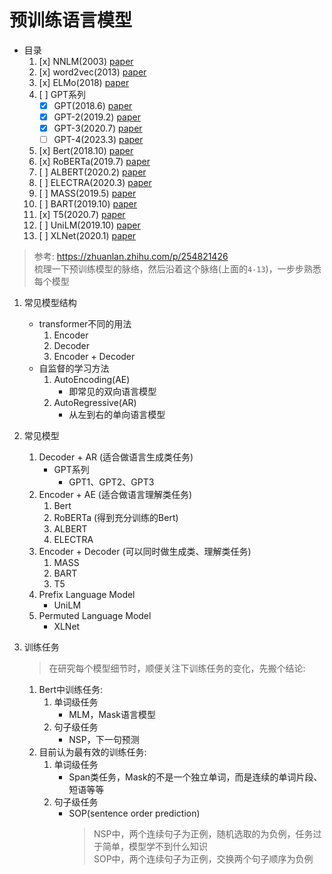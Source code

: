 # 预训练语言模型

- 目录
    1. [x] NNLM(2003) [paper](https://www.jmlr.org/papers/volume3/bengio03a/bengio03a.pdf)
    2. [x] word2vec(2013) [paper](https://proceedings.neurips.cc/paper_files/paper/2013/file/9aa42b31882ec039965f3c4923ce901b-Paper.pdf)
    3. [x] ELMo(2018) [paper](https://arxiv.org/pdf/1802.05365v2.pdf)
    4. [ ] GPT系列
        - [x] GPT(2018.6) [paper](https://s3-us-west-2.amazonaws.com/openai-assets/research-covers/language-unsupervised/language_understanding_paper.pdf)
        - [x] GPT-2(2019.2) [paper](https://d4mucfpksywv.cloudfront.net/better-language-models/language-models.pdf)
        - [x] GPT-3(2020.7) [paper](https://arxiv.org/pdf/2005.14165v4.pdf)
        - [ ] GPT-4(2023.3) [paper](https://arxiv.org/pdf/2303.08774v3.pdf)
    5. [x] Bert(2018.10) [paper](https://arxiv.org/pdf/1810.04805v2.pdf)
    6. [x] RoBERTa(2019.7) [paper](https://arxiv.org/pdf/1907.11692v1.pdf)
    7. [ ] ALBERT(2020.2) [paper](https://arxiv.org/pdf/1909.11942v6.pdf)
    8. [ ] ELECTRA(2020.3) [paper](https://arxiv.org/pdf/2003.10555v1.pdf)
    9. [ ] MASS(2019.5) [paper](https://arxiv.org/pdf/1905.02450v5.pdf)
    10. [ ] BART(2019.10) [paper](https://arxiv.org/pdf/1910.13461v1.pdf)
    11. [x] T5(2020.7) [paper](https://arxiv.org/pdf/1910.10683v3.pdf)
    12. [ ] UniLM(2019.10) [paper](https://arxiv.org/pdf/1905.03197v3.pdf)
    13. [ ] XLNet(2020.1) [paper](https://arxiv.org/pdf/1906.08237v2.pdf)


> 参考: https://zhuanlan.zhihu.com/p/254821426  
> 梳理一下预训练模型的脉络，然后沿着这个脉络(上面的`4-13`)，一步步熟悉每个模型

1. 常见模型结构
    - transformer不同的用法
        1. Encoder
        2. Decoder
        3. Encoder + Decoder
    - 自监督的学习方法
        1. AutoEncoding(AE)
            - 即常见的双向语言模型
        2. AutoRegressive(AR)
            - 从左到右的单向语言模型

2. 常见模型
    1. Decoder + AR (适合做语言生成类任务)
        - GPT系列
            - GPT1、GPT2、GPT3
    2. Encoder + AE (适合做语言理解类任务)
        1. Bert
        2. RoBERTa (得到充分训练的Bert)
        3. ALBERT
        4. ELECTRA
    3. Encoder + Decoder (可以同时做生成类、理解类任务)
        1. MASS
        2. BART
        3. T5
    4. Prefix Language Model
        - UniLM
    5. Permuted Language Model
        - XLNet

3. 训练任务
    > 在研究每个模型细节时，顺便关注下训练任务的变化，先搬个结论:

    1. Bert中训练任务:
        1. 单词级任务
            - MLM，Mask语言模型
        2. 句子级任务
            - NSP，下一句预测
    2. 目前认为最有效的训练任务:
        1. 单词级任务
            - Span类任务，Mask的不是一个独立单词，而是连续的单词片段、短语等等
        2. 句子级任务
            - SOP(sentence order prediction)
                > NSP中，两个连续句子为正例，随机选取的为负例，任务过于简单，模型学不到什么知识  
                > SOP中，两个连续句子为正例，交换两个句子顺序为负例
